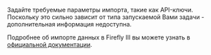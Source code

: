 Задайте требуемые параметры импорта, такие как API-ключи. Поскольку это сильно зависит от типа запускаемой Вами задачи - дополнительная информация недоступна.

Подробнее об импорте данных в Firefly III вы можете узнать в [официальной документации](https://docs.firefly-iii.org/).